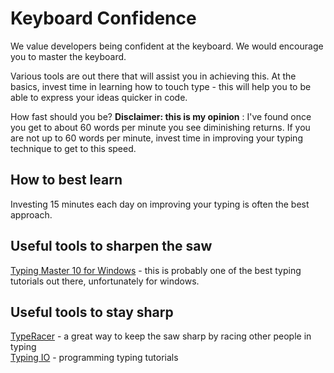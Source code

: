 # Keyboard Confidence

We value developers being confident at the keyboard. We would encourage you to master the keyboard.  

Various tools are out there that will assist you in achieving this. At the basics, invest time in learning how to touch type - this will help you to be able to express your ideas quicker in code.

How fast should you be? **Disclaimer: this is my opinion** : I've found once you get to about 60 words per minute you see diminishing returns. If you are not up to 60 words per minute, invest time in improving your typing technique to get to this speed.  

## How to best learn

Investing 15 minutes each day on improving your typing is often the best approach.

## Useful tools to sharpen the saw

[Typing Master 10 for Windows](http://www.typingmaster.com/) - this is probably one of the best typing tutorials out there, unfortunately for windows.

## Useful tools to stay sharp  

[TypeRacer](http://play.typeracer.com/) - a great way to keep the saw sharp by racing other people in typing  
[Typing IO](http://typing.io/) - programming typing tutorials  
